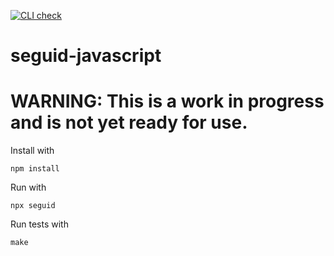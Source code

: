 [![CLI check](https://github.com/seguid/seguid-javascript/actions/workflows/check-cli.yml/badge.svg)](https://github.com/seguid/seguid-javascript/actions/workflows/check-cli.yml)

# seguid-javascript

# WARNING: This is a work in progress and is not yet ready for use.

Install with 

```
npm install
```

Run with

```
npx seguid
```

Run tests with 

```
make
```
